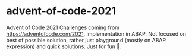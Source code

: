 # advent-of-code-2021
Advent of Code 2021
Challenges coming from https://adventofcode.com/2021, implementation in ABAP.
Not focused on best of possible solution, rather just playground (mostly on ABAP expression) and quick solutions. Just for fun 🎈.
